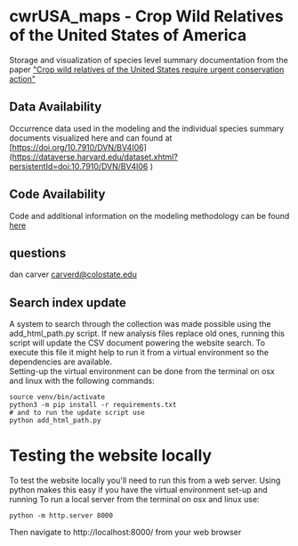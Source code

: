 # cwrUSA_maps - Crop Wild Relatives of the United States of America
Storage and visualization of species level summary documentation from the paper ["Crop wild relatives of the United States require urgent conservation action"](https://www.pnas.org/content/117/52/33351)

## Data Availability
Occurrence data used in the modeling and the individual species summary documents visualized here and can found at [https://doi.org/10.7910/DVN/BV4I06](https://dataverse.harvard.edu/dataset.xhtml?persistentId=doi:10.7910/DVN/BV4I06 )

## Code Availability

Code and additional information on the modeling methodology can be found [here](https://github.com/dcarver1/CWR-of-the-USA-Gap-Analysis)

## questions

dan carver
carverd@colostate.edu


## Search index update
A system to search through the collection was made possible using the add_html_path.py script.
If new analysis files replace old ones, running this script will update the CSV document powering the website search.
To execute this file it might help to run it from a virtual environment so the dependencies are available.  
Setting-up the virtual environment can be done from the terminal on osx and linux with the following commands:
```python3 -m venv env
source venv/bin/activate
python3 -m pip install -r requirements.txt
# and to run the update script use
python add_html_path.py
```

# Testing the website locally
To test the website locally you'll need to run this from a web server.
Using python makes this easy if you have the virtual environment set-up and running
To run a local server from the terminal on osx and linux use:
```
python -m http.server 8000
```
Then navigate to http://localhost:8000/ from your web browser